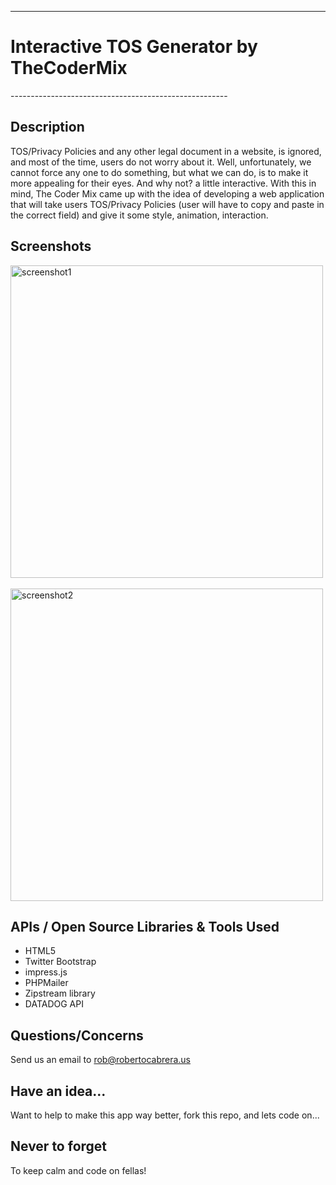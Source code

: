 ------------------------------------------------------
  <h1> Interactive TOS Generator by TheCoderMix</h1>
------------------------------------------------------

Description
----------------------------------------------------------------------------------------------------------------------------
TOS/Privacy Policies and any other legal document in a website, is ignored, and most of the time, users do not worry about it. Well, unfortunately, we cannot force any one to do something, but what we can do, is to make it more appealing for their eyes. And why not? a little interactive. With this in mind, The Coder Mix came up with the idea of developing a web application that will take users TOS/Privacy Policies (user will have to copy and paste in the correct field) and give it some style, animation, interaction.


Screenshots
-----------------------------------------------------------------------------------------------------------------------------

<img scr="http://robertocabrera.us/finalprod/images/screenshot1.png" alt="screenshot1" width="500">
<br><br>
<img scr="http://robertocabrera.us/finalprod/images/screenshot2.png" alt="screenshot2" width="500">

APIs / Open Source Libraries & Tools Used
-----------------------------------------------------------------------------------------------------------------------------
<ul>
    <li>HTML5</li>
    <li>Twitter Bootstrap</li>
    <li>impress.js</li>
    <li>PHPMailer</li>
    <li>Zipstream library</li>
    <li>DATADOG API</li>
</ul>


Questions/Concerns
-----------------------------------------------------------------------------------------------------------------------------
Send us an email to rob@robertocabrera.us


Have an idea...
-----------------------------------------------------------------------------------------------------------------------------
Want to help to make this app way better, fork this repo, and lets code on...


Never to forget
---------------------------------------------------------------------------------------------------------------------------
To keep calm and code on fellas!
